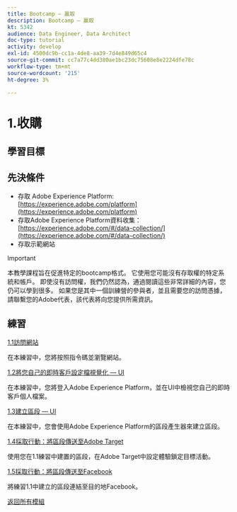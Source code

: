 ```yaml
---
title: Bootcamp — 贏取
description: Bootcamp — 贏取
kt: 5342
audience: Data Engineer, Data Architect
doc-type: tutorial
activity: develop
exl-id: 4500dc9b-cc1a-4de8-aa39-7d4e849d65c4
source-git-commit: cc7a77c4dd380ae1bc23dc75608e8e2224dfe78c
workflow-type: tm+mt
source-wordcount: '215'
ht-degree: 3%

---
```


# 1.收購

## 學習目標

## 先決條件

- 存取 Adobe Experience Platform: [https://experience.adobe.com/platform](https://experience.adobe.com/platform)
- 存取Adobe Experience Platform資料收集： [https://experience.adobe.com/#/data-collection/](https://experience.adobe.com/#/data-collection/)
- 存取示範網站

>[!IMPORTANT]
>
>本教學課程旨在促進特定的bootcamp格式。 它使用您可能沒有存取權的特定系統和帳戶。 即使沒有訪問權，我們仍然認為，通過閱讀這些非常詳細的內容，您仍可以學到很多。 如果您是其中一個訓練營的參與者，並且需要您的訪問憑據，請聯繫您的Adobe代表，該代表將向您提供所需資訊。

## 練習

[1.1訪問網站](./ex1.md)

在本練習中，您將按照指令碼並瀏覽網站。

[1.2將您自己的即時客戶設定檔視覺化 — UI](./ex2.md)

在本練習中，您將登入Adobe Experience Platform，並在UI中檢視您自己的即時客戶個人檔案。

[1.3建立區段 — UI](./ex3.md)

在本練習中，您會使用Adobe Experience Platform的區段產生器來建立區段。

[1.4採取行動：將區段傳送至Adobe Target](./ex4.md)

使用您在1.1練習中建置的區段，在Adobe Target中設定體驗鎖定目標活動。

[1.5採取行動：將區段傳送至Facebook](./ex5.md)

將練習1.1中建立的區段連結至目的地Facebook。

[返回所有模組](../../overview.md)
